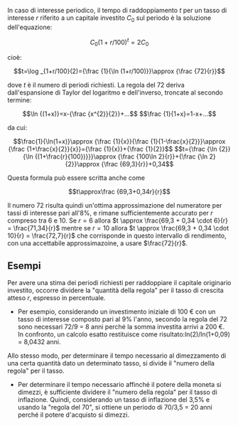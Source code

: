 In caso di interesse periodico, il tempo di raddoppiamento $t$ per un tasso di interesse $r$ riferito a un capitale investito $C_0$ sul periodo è la soluzione dell'equazione:

<p align="center">

$$C_0(1+r/100)^{t}=2C_0$$

</p>

cioè:

<p align="center">
$$t=\log _{1+r/100}(2)={\frac {1}{\ln (1+r/100)}}\approx {\frac {72}{r}}$$
</p>

dove _t_ è il numero di periodi richiesti.
La regola del 72 deriva dall'espansione di Taylor del logaritmo e dell'inverso, troncate al secondo termine:
<p align="center">
$$\ln {(1+x)}=x-{\frac {x^{2}}{2}}+...$$
$$\frac {1}{1+x}=1-x+...$$
</p>
da cui:
<p align="center">
$$\frac{1}{\ln(1+x)}\approx {\frac {1}{x}}{\frac {1}{1-\frac{x}{2}}}\approx {\frac {1+\frac{x}{2}}{x}}={\frac {1}{x}}+{\frac {1}{2}}$$
$$t={\frac {\ln {2}}{\ln {(1+\frac{r}{100})}}}\approx {\frac {100\ln 2}{r}}+{\frac {\ln 2}{2}}\approx {\frac {69,3}{r}}+0,34$$
</p>
Questa formula può essere scritta anche come
<p align="center">
$$t\approx\frac {69,3+0,34r}{r}$$
</p>

Il numero 72 risulta quindi un'ottima approssimazione del numeratore per tassi di interesse pari all'8%, e rimane sufficientemente accurato per $r$ compreso tra 6 e 10. Se $r=6$ allora $t \approx \frac{69,3 + 0,34 \cdot 6}{r} = \frac{71,34}{r}$
mentre se $r=10$ allora $t \approx \frac{69,3 + 0,34 \cdot 10}{r} = \frac{72,7}{r}$ che corrisponde in questo intervallo di rendimento, con una accettabile approssimazoine, a usare $\frac{72}{r}$.

## Esempi
Per avere una stima dei periodi richiesti per raddoppiare il capitale originario investito, occorre dividere la "quantità della regola" per il tasso di crescita atteso $r$, espresso in percentuale.

- Per esempio, considerando un investimento iniziale di 100 € con un tasso di interesse composto pari al 9% l'anno, secondo la regola del 72 sono necessari 72/9 = 8 anni perché la somma investita arrivi a 200 €. In confronto, un calcolo esatto restituisce come risultato:ln(2)/ln(1+0,09) = 8,0432 anni.  

Allo stesso modo, per determinare il tempo necessario al dimezzamento di una certa quantità dato un determinato tasso, si divide il "numero della regola" per il tasso.
- Per determinare il tempo necessario affinché il potere della moneta si dimezzi, è sufficiente dividere il "numero della regola" per il tasso di inflazione. Quindi, considerando un tasso di inflazione del 3,5% e usando la "regola del 70", si ottiene un periodo di 70/3,5 = 20 anni perché il potere d'acquisto si dimezzi.
